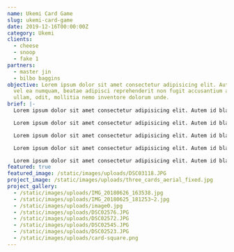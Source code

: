 ```yaml
---
name: Ukemi Card Game
slug: ukemi-card-game
date: 2019-12-16T00:00:00Z
category: Ukemi
clients:
  - cheese
  - snoop
  - fake 1
partners:
  - master jin
  - bilbo baggins
objective: Lorem ipsum dolor sit amet consectetur adipisicing elit. Autem id blanditiis
  vel ea numquam, beatae adipisci reprehenderit non fugit accusantium at commodi accusamus
  ullam, odit, mollitia nemo inventore dolorum unde.
brief: |-
  Lorem ipsum dolor sit amet consectetur adipisicing elit. Autem id blanditiis vel ea numquam, beatae adipisci reprehenderit non fugit accusantium at commodi accusamus ullam, odit, mollitia nemo inventore dolorum unde.

  Lorem ipsum dolor sit amet consectetur adipisicing elit. Autem id blanditiis vel ea numquam, beatae adipisci reprehenderit non fugit accusantium at commodi accusamus ullam, odit, mollitia nemo inventore dolorum unde.

  Lorem ipsum dolor sit amet consectetur adipisicing elit. Autem id blanditiis vel ea numquam, beatae adipisci reprehenderit non fugit accusantium at commodi accusamus ullam, odit, mollitia nemo inventore dolorum unde.

  Lorem ipsum dolor sit amet consectetur adipisicing elit. Autem id blanditiis vel ea numquam, beatae adipisci reprehenderit non fugit accusantium at commodi accusamus ullam, odit, mollitia nemo inventore dolorum unde.

  Lorem ipsum dolor sit amet consectetur adipisicing elit. Autem id blanditiis vel ea numquam, beatae adipisci reprehenderit non fugit accusantium at commodi accusamus ullam, odit, mollitia nemo inventore dolorum unde.
featured: true
featured_image: /static/images/uploads/DSC03118.JPG
project_image: /static/images/uploads/three_cards_aerial_fixed.jpg
project_gallery:
  - /static/images/uploads/IMG_20180626_163538.jpg
  - /static/images/uploads/IMG_20180625_181253~2.jpg
  - /static/images/uploads/image0.jpg
  - /static/images/uploads/DSC02576.JPG
  - /static/images/uploads/DSC02572.JPG
  - /static/images/uploads/DSC02545.JPG
  - /static/images/uploads/DSC02523.JPG
  - /static/images/uploads/card-square.png
---
```

